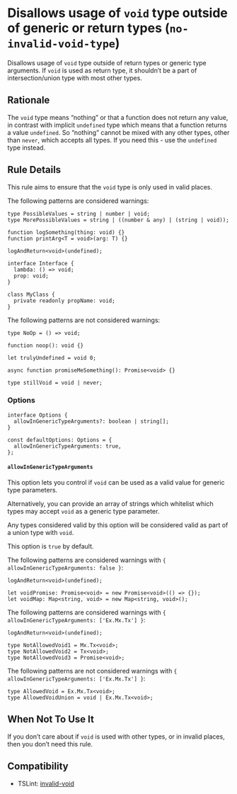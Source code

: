 Disallows usage of `void` type outside of generic or return types (`no-invalid-void-type`)
==========================================================================================

Disallows usage of `void` type outside of return types or generic type arguments. If `void` is used as return type, it shouldn’t be a part of intersection/union type with most other types.

Rationale
---------

The `void` type means “nothing” or that a function does not return any value, in contrast with implicit `undefined` type which means that a function returns a value `undefined`. So “nothing” cannot be mixed with any other types, other than `never`, which accepts all types. If you need this - use the `undefined` type instead.

Rule Details
------------

This rule aims to ensure that the `void` type is only used in valid places.

The following patterns are considered warnings:

    type PossibleValues = string | number | void;
    type MorePossibleValues = string | ((number & any) | (string | void));

    function logSomething(thing: void) {}
    function printArg<T = void>(arg: T) {}

    logAndReturn<void>(undefined);

    interface Interface {
      lambda: () => void;
      prop: void;
    }

    class MyClass {
      private readonly propName: void;
    }

The following patterns are not considered warnings:

    type NoOp = () => void;

    function noop(): void {}

    let trulyUndefined = void 0;

    async function promiseMeSomething(): Promise<void> {}

    type stillVoid = void | never;

### Options

    interface Options {
      allowInGenericTypeArguments?: boolean | string[];
    }

    const defaultOptions: Options = {
      allowInGenericTypeArguments: true,
    };

#### `allowInGenericTypeArguments`

This option lets you control if `void` can be used as a valid value for generic type parameters.

Alternatively, you can provide an array of strings which whitelist which types may accept `void` as a generic type parameter.

Any types considered valid by this option will be considered valid as part of a union type with `void`.

This option is `true` by default.

The following patterns are considered warnings with `{ allowInGenericTypeArguments: false }`:

    logAndReturn<void>(undefined);

    let voidPromise: Promise<void> = new Promise<void>(() => {});
    let voidMap: Map<string, void> = new Map<string, void>();

The following patterns are considered warnings with `{ allowInGenericTypeArguments: ['Ex.Mx.Tx'] }`:

    logAndReturn<void>(undefined);

    type NotAllowedVoid1 = Mx.Tx<void>;
    type NotAllowedVoid2 = Tx<void>;
    type NotAllowedVoid3 = Promise<void>;

The following patterns are not considered warnings with `{ allowInGenericTypeArguments: ['Ex.Mx.Tx'] }`:

    type AllowedVoid = Ex.Mx.Tx<void>;
    type AllowedVoidUnion = void | Ex.Mx.Tx<void>;

When Not To Use It
------------------

If you don’t care about if `void` is used with other types, or in invalid places, then you don’t need this rule.

Compatibility
-------------

-   TSLint: [invalid-void](https://palantir.github.io/tslint/rules/invalid-void/)
